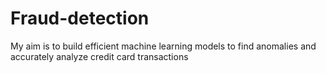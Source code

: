 # Fraud-detection
My aim is to build efficient machine learning models to find anomalies and accurately analyze credit card transactions
